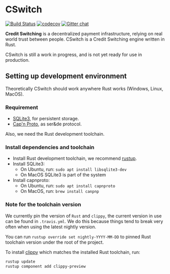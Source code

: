 # CSwitch

[![Build Status](https://travis-ci.com/realcr/cswitch.svg?token=BTq7pyQeAJ7BsmCssexj&branch=master)](https://travis-ci.com/realcr/cswitch)
[![codecov](https://codecov.io/gh/kamyuentse/cswitch/branch/master/graph/badge.svg?token=8wnbKAjDFl)](https://codecov.io/gh/kamyuentse/cswitch)
[![Gitter chat](https://badges.gitter.im/freedomlayer/cswitch.svg)](https://gitter.im/freedomlayer/cswitch)

**Credit Switching** is a decentralized payment infrastructure, relying on real
world trust between people. CSwitch is a Credit Switching engine written in Rust.

CSwitch is still a work in progress, and is not yet ready for use in production.

## Setting up development environment

Theoretically CSwitch should work anywhere Rust works (Windows, Linux, MacOS).

### Requirement

- [SQLite3][sqlite], for persistent storage.
- [Cap'n Proto][capnp], as ser&de protocol.

[sqlite]: https://www.sqlite.org
[capnp]: https://capnproto.org

Also, we need the Rust development toolchain.

### Install dependencies and toolchain

- Install Rust development toolchain, we recommend [rustup](https://rustup.rs).
- Install SQLite3:
    - On Ubuntu, run: `sudo apt install libsqlite3-dev`
    - On MacOS SQLite3 is part of the system
- Install capnproto:
    - On Ubuntu, run: `sudo apt install capnproto`
    - On MacOS, run: `brew install canpnp`

### Note for the toolchain version

We currently pin the version of `Rust` and `clippy`, the current version in
use can be found in `.travis.yml`. We do this because things tend to break very
often when using the latest nightly version.

You can run `rustup override set nightly-YYYY-MM-DD` to pinned Rust toolchain version
under the root of the project. 

To install [clippy](https://github.com/rust-lang-nursery/rust-clippy) which
matches the installed Rust toolchain, run:

```bash
rustup update
rustup component add clippy-preview
```
